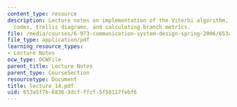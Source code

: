 ```yaml
---
content_type: resource
description: Lecture notes on implementation of the Viterbi algorithm, convolutional
  codes, trellis diagrams, and calculating branch metrics.
file: /media/courses/6-973-communication-system-design-spring-2006/653a5f7b68363dcfffcf5f50117febf6_lecture_14.pdf
file_type: application/pdf
learning_resource_types:
- Lecture Notes
ocw_type: OCWFile
parent_title: Lecture Notes
parent_type: CourseSection
resourcetype: Document
title: lecture_14.pdf
uid: 653a5f7b-6836-3dcf-ffcf-5f50117febf6
---
```

